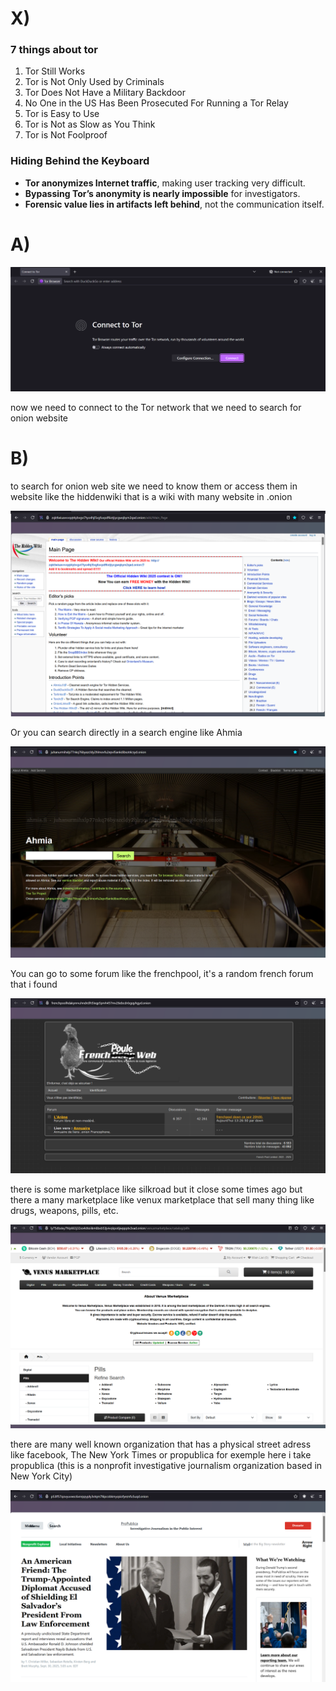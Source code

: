 # X)
### 7 things about tor
 1. Tor Still Works
 2. Tor is Not Only Used by Criminals
 3. Tor Does Not Have a Military Backdoor
 4. No One in the US Has Been Prosecuted For Running a Tor Relay
 5. Tor is Easy to Use
 6. Tor is Not as Slow as You Think
 7. Tor is Not Foolproof

### Hiding Behind the Keyboard

- **Tor anonymizes Internet traffic**, making user tracking very difficult.
- **Bypassing Tor’s anonymity is nearly impossible** for investigators.
- **Forensic value lies in artifacts left behind**, not the communication itself.

# A) 
![Screenshot A146BFE0](screenshots/{A146BFE0-CAC6-4749-AF7B-953D86F93116}.png)

now we need to connect to the Tor network that we need to search for onion website

# B)
to search for onion web site we need to know them or access them in website like the hiddenwiki that is a wiki with many website in .onion

![Screenshot B73E9278](screenshots/{B73E9278-1335-4008-AA29-F88157E118D0}.png)

Or you can search directly in a search engine like Ahmia

![Screenshot F24705F3](screenshots/{F24705F3-2D92-4B90-BDFC-98510C4B3C94}.png)

You can go to some forum like the frenchpool, it's a random french forum that i found

![Screenshot 070D430E](screenshots/{070D430E-AF39-404E-9613-64B96C83D4B0}.png)

there is some marketplace like silkroad but it close some times ago but there a many marketplace like venux marketplace that sell many thing like drugs, weapons, pills, etc.

![Screenshot D2EF3265](screenshots/{D2EF3265-6815-47BF-88E0-3C2DDA04C205}.png)

there are many well known organization that has a physical street adress like facebook, The New York Times or propublica for exemple here i take propublica (this is a nonprofit investigative journalism organization based in New York City)

![Screenshot ACDEB318](screenshots/{ACDEB318-9795-4B62-9DAE-5E243BD3540C}.png)
